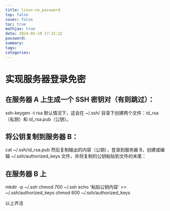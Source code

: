 ```yaml
---
title: linux-no_password
top: false
cover: false
toc: true
mathjax: true
date: 2024-05-10 17:32:22
password:
summary:
tags:
categories:
---
```

# 实现服务器登录免密

## 在服务器 A 上生成一个 SSH 密钥对（有则跳过）：

ssh-keygen -t rsa
默认情况下，这会在 ~/.ssh/ 目录下创建两个文件：id_rsa（私钥）和 id_rsa.pub（公钥）。

## 将公钥复制到服务器 B：
cat ~/.ssh/id_rsa.pub
然后复制输出的内容（公钥），登录到服务器 B，创建或编辑 ~/.ssh/authorized_keys 文件，并将复制的公钥粘贴到文件的末尾：

## 在服务器 B 上
mkdir -p ~/.ssh
chmod 700 ~/.ssh
echo '粘贴公钥内容' >> ~/.ssh/authorized_keys
chmod 600 ~/.ssh/authorized_keys

以上齐活